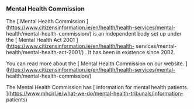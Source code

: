 ###  Mental Health Commission

The [ Mental Health Commission
](https://www.citizensinformation.ie/en/health/health-services/mental-
health/mental-health-commission/) is an independent body set up under the [
Mental Health Act 2001 ](https://www.citizensinformation.ie/en/health/health-
services/mental-health/mental-health-act-2001/) . It has been in existence
since 2002.

You can read more about the [ Mental Health Commission on our website.
](https://www.citizensinformation.ie/en/health/health-services/mental-
health/mental-health-commission/)

The Mental Health Commission has [ information for mental health patients.
](https://www.mhcirl.ie/what-we-do/mental-health-tribunals/information-
patients)

